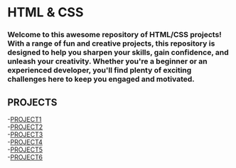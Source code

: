 # HTML & CSS
<h3>Welcome to this awesome repository of HTML/CSS  projects! With a range of fun and creative projects, this repository is designed to help you sharpen your skills, gain confidence, and unleash your creativity. Whether you're a beginner or an experienced developer, you'll find plenty of exciting challenges here to keep you engaged and motivated.</h3>

 ## PROJECTS
 
 -[PROJECT1]( )<br>
 -[PROJECT2]( )<br>
 -[PROJECT3]( )<br>
 -[PROJECT4]( )<br>
 -[PROJECT5]( )<br>
 -[PROJECT6]( )<br>
